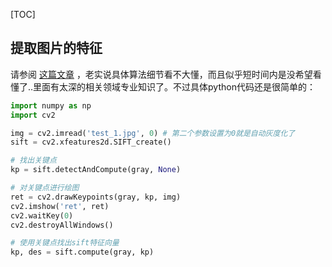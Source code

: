 [TOC]

## 提取图片的特征

请参阅 [这篇文章](<https://www.cnblogs.com/my-love-is-python/p/10414135.html>) ，老实说具体算法细节看不大懂，而且似乎短时间内是没希望看懂了..里面有太深的相关领域专业知识了。不过具体python代码还是很简单的：

```python
import numpy as np
import cv2

img = cv2.imread('test_1.jpg', 0) # 第二个参数设置为0就是自动灰度化了
sift = cv2.xfeatures2d.SIFT_create()

# 找出关键点
kp = sift.detectAndCompute(gray, None)

# 对关键点进行绘图
ret = cv2.drawKeypoints(gray, kp, img)
cv2.imshow('ret', ret)
cv2.waitKey(0)
cv2.destroyAllWindows()

# 使用关键点找出sift特征向量
kp, des = sift.compute(gray, kp)

```



